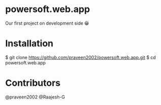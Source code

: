 # powersoft.web.app
Our first project on development side 😁

# Installation

$ git clone https://github.com/praveen2002/powersoft.web.app.git
$ cd powersoft.web.app

# Contributors

@praveen2002
@Raajesh-G
